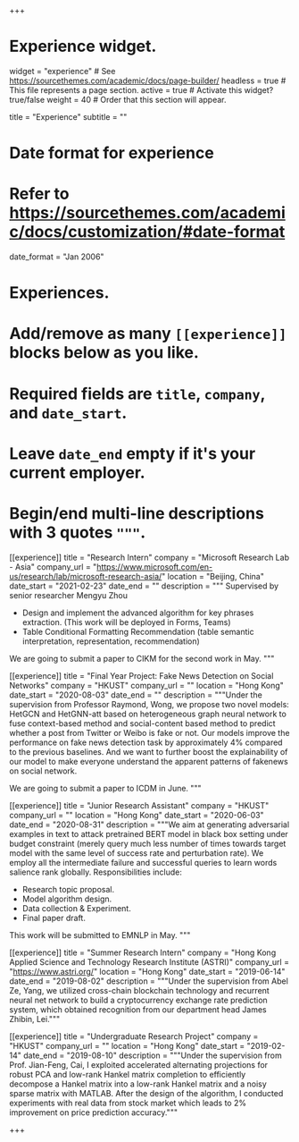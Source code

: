 +++
# Experience widget.
widget = "experience"  # See https://sourcethemes.com/academic/docs/page-builder/
headless = true  # This file represents a page section.
active = true  # Activate this widget? true/false
weight = 40  # Order that this section will appear.

title = "Experience"
subtitle = ""

# Date format for experience
#   Refer to https://sourcethemes.com/academic/docs/customization/#date-format
date_format = "Jan 2006"

# Experiences.
#   Add/remove as many `[[experience]]` blocks below as you like.
#   Required fields are `title`, `company`, and `date_start`.
#   Leave `date_end` empty if it's your current employer.
#   Begin/end multi-line descriptions with 3 quotes `"""`.

[[experience]]
  title = "Research Intern"
  company = "Microsoft Research Lab - Asia"
  company_url = "https://www.microsoft.com/en-us/research/lab/microsoft-research-asia/"
  location = "Beijing, China"
  date_start = "2021-02-23"
  date_end = ""
  description = """ Supervised by senior researcher Mengyu Zhou
  * Design and implement the advanced algorithm for key phrases extraction. (This work will be deployed in Forms, Teams)
  * Table Conditional Formatting Recommendation (table semantic interpretation, representation, recommendation)
  
  We are going to submit a paper to CIKM for the second work in May. 
  """
  
[[experience]]
  title = "Final Year Project: Fake News Detection on Social Networks"
  company = "HKUST"
  company_url = ""
  location = "Hong Kong"
  date_start = "2020-08-03"
  date_end = ""
  description = """Under the supervision from Professor Raymond, Wong, we propose two novel models: HetGCN and HetGNN-att based on heterogeneous graph neural network to fuse context-based method and social-content based method to predict whether a post from Twitter or Weibo is fake or not. Our models improve the performance on fake news detection task by approximately 4% compared to the previous baselines. And we want to further boost the explainability of our model to make everyone understand the apparent patterns of fakenews on social network.
  
  We are going to submit a paper to ICDM in June.
  """
  
[[experience]]
  title = "Junior Research Assistant"
  company = "HKUST"
  company_url = ""
  location = "Hong Kong"
  date_start = "2020-06-03"
  date_end = "2020-08-31"
  description = """We aim at generating adversarial examples in text to attack pretrained BERT model in black box setting under budget constraint (merely query much less number of times towards target model with the same level of success rate and perturbation rate). We employ all the intermediate failure and successful queries to learn words salience rank globally.
  Responsibilities include:
  
  * Research topic proposal.
  * Model algorithm design.
  * Data collection & Experiment.
  * Final paper draft.
  
  This work will be submitted to EMNLP in May.
  """

[[experience]]
  title = "Summer Research Intern"
  company = "Hong Kong Applied Science and Technology Research Institute (ASTRI)"
  company_url = "https://www.astri.org/"
  location = "Hong Kong"
  date_start = "2019-06-14"
  date_end = "2019-08-02"
  description = """Under the supervision from Abel Ze, Yang, we utilized cross-chain blockchain technology and recurrent neural net network to build a cryptocurrency exchange rate prediction system, which obtained recognition from our department head James Zhibin, Lei."""
  
 [[experience]]
  title = "Undergraduate Research Project"
  company = "HKUST"
  company_url = ""
  location = "Hong Kong"
  date_start = "2019-02-14"
  date_end = "2019-08-10"
  description = """Under the supervision from Prof. Jian-Feng, Cai, I exploited accelerated alternating projections for robust PCA and low-rank Hankel matrix completion to efficiently decompose a Hankel matrix into a low-rank Hankel matrix and a noisy sparse matrix with MATLAB. After the design of the algorithm, I conducted experiments with real data from stock market which leads to 2% improvement on price prediction accuracy."""

+++
